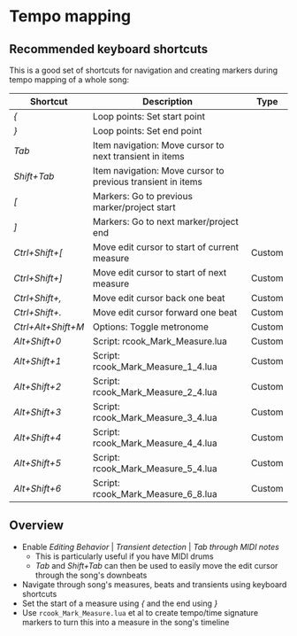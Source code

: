 # Tempo mapping

## Recommended keyboard shortcuts

This is a good set of shortcuts for navigation and creating markers during
tempo mapping of a whole song:

| Shortcut           | Description                                  | Type   |
| ---                | ---                                          | ---    |
| _{_                | Loop points: Set start point                 |        |
| _}_                | Loop points: Set end point                   |        |
| _Tab_              | Item navigation: Move cursor to next transient in items     |   |
| _Shift+Tab_        | Item navigation: Move cursor to previous transient in items |   |
| _[_                | Markers: Go to previous marker/project start |        |
| _]_                | Markers: Go to next marker/project end       |        |
| _Ctrl+Shift+[_     | Move edit cursor to start of current measure | Custom |
| _Ctrl+Shift+]_     | Move edit cursor to start of next measure    | Custom |
| _Ctrl+Shift+,_     | Move edit cursor back one beat               | Custom |
| _Ctrl+Shift+._     | Move edit cursor forward one beat            | Custom |
| _Ctrl+Alt+Shift+M_ | Options: Toggle metronome                    | Custom |
| _Alt+Shift+0_      | Script: rcook_Mark_Measure.lua               | Custom |
| _Alt+Shift+1_      | Script: rcook_Mark_Measure_1_4.lua           | Custom |
| _Alt+Shift+2_      | Script: rcook_Mark_Measure_2_4.lua           | Custom |
| _Alt+Shift+3_      | Script: rcook_Mark_Measure_3_4.lua           | Custom |
| _Alt+Shift+4_      | Script: rcook_Mark_Measure_4_4.lua           | Custom |
| _Alt+Shift+5_      | Script: rcook_Mark_Measure_5_4.lua           | Custom |
| _Alt+Shift+6_      | Script: rcook_Mark_Measure_6_8.lua           | Custom |

## Overview

* Enable _Editing Behavior_ \| _Transient detection_ \| _Tab through MIDI notes_
  * This is particularly useful if you have MIDI drums
  * _Tab_ and _Shift+Tab_ can then be used to easily move the edit cursor through the song's downbeats
* Navigate through song's measures, beats and transients using keyboard shortcuts
* Set the start of a measure using _{_ and the end using _}_
* Use `rcook_Mark_Measure.lua` et al to create tempo/time signature markers to turn this into a measure in the song's timeline
